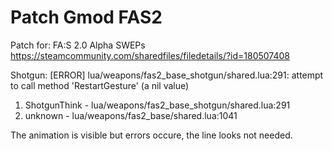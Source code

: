 # Patch Gmod FAS2

Patch for: FA:S 2.0 Alpha SWEPs
https://steamcommunity.com/sharedfiles/filedetails/?id=180507408

Shotgun:
[ERROR] lua/weapons/fas2_base_shotgun/shared.lua:291: attempt to call method 'RestartGesture' (a nil value)
  1. ShotgunThink - lua/weapons/fas2_base_shotgun/shared.lua:291
   2. unknown - lua/weapons/fas2_base/shared.lua:1041

The animation is visible but errors occure, the line looks not needed.